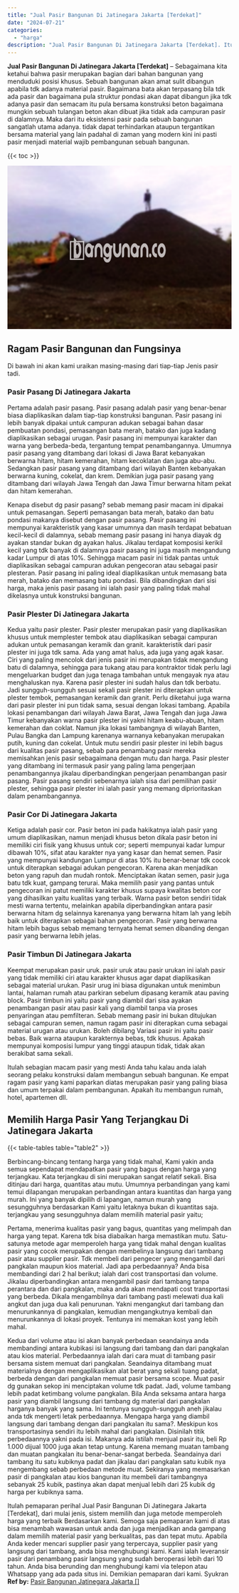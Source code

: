 ```yaml
---
title: "Jual Pasir Bangunan Di Jatinegara Jakarta [Terdekat]"
date: "2024-07-21"
categories: 
  - "harga"
description: "Jual Pasir Bangunan Di Jatinegara Jakarta [Terdekat]. Itulah pemaparan perihal Jual Pasir Bangunan Di Jatinegara Jakarta [Terdekat], dari mulai jenis, sist..."
---
```


**Jual Pasir Bangunan Di Jatinegara Jakarta \[Terdekat\]** – Sebagaimana kita ketahui bahwa pasir merupakan bagian dari bahan bangunan yang menduduki posisi khusus. Sebuah bangunan akan amat sulit dibangun apabila tdk adanya material pasir. Bagaimana bata akan terpasang bila tdk ada pasir dan bagaimana pula struktur pondasi akan dapat dibangun jika tdk adanya pasir dan semacam itu pula bersama konstruksi beton bagaimana mungkin sebuah tulangan beton akan dibuat jika tidak ada campuran pasir di dalamnya. Maka dari itu eksistensi pasir pada sebuah bangunan sangatlah utama adanya. tidak dapat terhindarkan ataupun tergantikan bersama material yang lain padahal di zaman yang modern kini ini pasti pasir menjadi material wajib pembangunan sebuah bangunan.

{{< toc >}}

![Jual Pasir Bangunan Di Jatinegara Jakarta [Terdekat]](/images/jual-pasir-bangunan-68.png)

## Ragam Pasir Bangunan dan Fungsinya

Di bawah ini akan kami uraikan masing-masing dari tiap-tiap Jenis pasir tadi.

### Pasir Pasang Di Jatinegara Jakarta

Pertama adalah pasir pasang. Pasir pasang adalah pasir yang benar-benar biasa diaplikasikan dalam tiap-tiap konstruksi bangunan. Pasir pasang ini lebih banyak dipakai untuk campuran adukan sebagai bahan dasar pembuatan pondasi, pemasangan bata merah, batako dan juga kadang diaplikasikan sebagai urugan. Pasir pasang ini mempunyai karakter dan warna yang berbeda-beda, tergantung tempat penambangannya. Umumnya pasir pasang yang ditambang dari lokasi di Jawa Barat kebanyakan berwarna hitam, hitam kemerahan, hitam kecoklatan dan juga abu-abu. Sedangkan pasir pasang yang ditambang dari wilayah Banten kebanyakan berwarna kuning, cokelat, dan krem. Demikian juga pasir pasang yang ditambang dari wilayah Jawa Tengah dan Jawa Timur berwarna hitam pekat dan hitam kemerahan.

Kenapa disebut dg pasir pasang? sebab memang pasir macam ini dipakai untuk pemasangan. Seperti pemasangan bata merah, batako dan batu pondasi makanya disebut dengan pasir pasang. Pasir pasang ini mempunyai karakteristik yang kasar umumnya dan masih terdapat bebatuan kecil-kecil di dalamnya, sebab memang pasir pasang ini hanya diayak dg ayakan standar bukan dg ayakan halus. Jikalau terdapat komposisi kerikil kecil yang tdk banyak di dalamnya pasir pasang ini juga masih mengandung kadar Lumpur di atas 10%. Sehingga macam pasir ini tidak pantas untuk diaplikasikan sebagai campuran adukan pengecoran atau sebagai pasir plesteran. Pasir pasang ini paling ideal diaplikasikan untuk memasang bata merah, batako dan memasang batu pondasi. Bila dibandingkan dari sisi harga, maka jenis pasir pasang ini ialah pasir yang paling tidak mahal dikelasnya untuk konstruksi bangunan.

### Pasir Plester Di Jatinegara Jakarta

Kedua yaitu pasir plester. Pasir plester merupakan pasir yang diaplikasikan khusus untuk memplester tembok atau diaplikasikan sebagai campuran adukan untuk pemasangan keramik dan granit. karakteristik dari pasir plester ini juga tdk sama. Ada yang amat halus, ada juga yang agak kasar. Ciri yang paling mencolok dari jenis pasir ini merupakan tidak mengandung batu di dalamnya, sehingga para tukang atau para kontraktor tidak perlu lagi mengeluarkan budget dan juga tenaga tambahan untuk mengayak nya atau menghaluskan nya. Karena pasir plester ini sudah halus dan tdk berbatu. Jadi sungguh-sungguh sesuai sekali pasir plester ini diterapkan untuk plester tembok, pemasangan keramik dan granit. Perlu diketahui juga warna dari pasir plester ini pun tidak sama, sesuai dengan lokasi tambang. Apabila lokasi penambangan dari wilayah Jawa Barat, Jawa Tengah dan juga Jawa Timur kebanyakan warna pasir plester ini yakni hitam keabu-abuan, hitam kemerahan dan coklat. Namun jika lokasi tambangnya di wilayah Banten, Pulau Bangka dan Lampung karenanya warnanya kebanyakan merupakan putih, kuning dan cokelat. Untuk mutu sendiri pasir plester ini lebih bagus dari kualitas pasir pasang, sebab para penambang pasir mereka memisahkan jenis pasir sebagaimana dengan mutu dan harga. Pasir plester yang ditambang ini termasuk pasir yang paling lama pengerjaan penambangannya jikalau diperbandingkan pengerjaan penambangan pasir pasang. Pasir pasang sendiri sebenarnya ialah sisa dari pemilihan pasir plester, sehingga pasir plester ini ialah pasir yang memang diprioritaskan dalam penambangannya.

### Pasir Cor Di Jatinegara Jakarta

Ketiga adalah pasir cor. Pasir beton ini pada hakikatnya ialah pasir yang umum diaplikasikan, namun menjadi khusus beton dikala pasir beton ini memiliki ciri fisik yang khusus untuk cor; seperti mempunyai kadar lumpur dibawah 10%, sifat atau karakter nya yang kasar dan hemat semen. Pasir yang mempunyai kandungan Lumpur di atas 10% itu benar-benar tdk cocok untuk diterapkan sebagai adukan pengecoran. Karena akan menjadikan beton yang rapuh dan mudah rontok. Menciptakan ikatan semen, pasir juga batu tdk kuat, gampang terurai. Maka memilih pasir yang pantas untuk pengecoran ini patut memiliki karakter khusus supaya kwalitas beton cor yang dihasilkan yaitu kualitas yang terbaik. Warna pasir beton sendiri tidak mesti warna tertentu, melainkan apabila diperbandingkan antara pasir berwarna hitam dg selainnya karenanya yang berwarna hitam lah yang lebih baik untuk diterapkan sebagai bahan pengecoran. Pasir yang berwarna hitam lebih bagus sebab memang ternyata hemat semen dibanding dengan pasir yang berwarna lebih jelas.

### Pasir Timbun Di Jatinegara Jakarta

Keempat merupakan pasir uruk. pasir uruk atau pasir urukan ini ialah pasir yang tidak memiliki ciri atau karakter khusus agar dapat diaplikasikan sebagai material urukan. Pasir urug ini biasa digunakan untuk menimbun lantai, halaman rumah atau parkiran sebelum dipasang keramik atau paving block. Pasir timbun ini yaitu pasir yang diambil dari sisa ayakan penambangan pasir atau pasir kali yang diambil tanpa via proses penyaringan atau pemfilteran. Sebab memang pasir ini bukan ditujukan sebagai campuran semen, namun ragam pasir ini diterapkan cuma sebagai material urugan atau urukan. Boleh dibilang Variasi pasir ini yaitu pasir bebas. Baik warna ataupun karakternya bebas, tdk khusus. Apakah mempunyai komposisi lumpur yang tinggi ataupun tidak, tidak akan berakibat sama sekali.

Itulah sebagian macam pasir yang mesti Anda tahu kalau anda ialah seorang pelaku konstruksi dalam membangun sebuah bangunan. Ke empat ragam pasir yang kami paparkan diatas merupakan pasir yang paling biasa dan umum terpakai dalam pembangunan. Apakah itu membangun rumah, hotel, apartemen dll.

## Memilih Harga Pasir Yang Terjangkau Di Jatinegara Jakarta

{{< table-tables table="table2" >}}

Berbincang-bincang tentang harga yang tidak mahal, Kami yakin anda semua sependapat mendapatkan pasir yang bagus dengan harga yang terjangkau. Kata terjangkau di sini merupakan sangat relatif sekali. Bisa ditinjau dari harga, quantitas atau mutu. Umumnya perbandingan yang kami temui dilapangan merupakan perbandingan antara kuantitas dan harga yang murah. Ini yang banyak dipilih di lapangan, namun murah yang sesungguhnya berdasarkan Kami yaitu letaknya bukan di kuantitas saja. terjangkau yang sesungguhnya dalam memilih material pasir yaitu;

Pertama, menerima kualitas pasir yang bagus, quantitas yang melimpah dan harga yang tepat. Karena tdk bisa diabaikan harga memastikan mutu. Satu-satunya metode agar memperoleh harga yang tidak mahal dengan kualitas pasir yang cocok merupakan dengan membelinya langsung dari tambang pasir atau supplier pasir. Tdk membeli dari pengecer yang mengambil dari pangkalan maupun kios material. Jadi apa perbedaannya? Anda bisa membandingi dari 2 hal berikut; ialah dari cost transportasi dan volume. Jikalau diperbandingkan antara mengambil pasir dari tambang tanpa perantara dan dari pangkalan, maka anda akan mendapati cost transportasi yang berbeda. Dikala mengambilnya dari tambang pasti melewati dua kali angkut dan juga dua kali penurunan. Yakni mengangkut dari tambang dan menurunkannya di pangkalan, kemudian mengangkutnya kembali dan menurunkannya di lokasi proyek. Tentunya ini memakan kost yang lebih mahal.

Kedua dari volume atau isi akan banyak perbedaan seandainya anda membandingi antara kubikasi isi langsung dari tambang dan dari pangkalan atau kios material. Perbedaannya ialah dari cara muat di tambang pasir bersama sistem memuat dari pangkalan. Seandainya ditambang muat materialnya dengan mengaplikasikan alat berat yang sekali tuang padat, berbeda dengan dari pangkalan memuat pasir bersama scope. Muat pasir dg gunakan sekop ini menciptakan volume tdk padat. Jadi, volume tambang lebih padat ketimbang volume pangkalan. Bila Anda seksama antara harga pasir yang diambil langsung dari tambang dg material dari pangkalan harganya banyak yang sama. Ini tentunya sungguh-sungguh aneh jikalau anda tdk mengerti letak perbedaannya. Mengapa harga yang diambil langsung dari tambang dengan dari pangkalan itu sama?. Meskipun kos transportasinya sendiri itu lebih mahal dari pangkalan. Disinilah titik perbedaannya yakni pada isi. Makanya ada istilah menjual pasir itu, beli Rp 1.000 dijual 1000 juga akan tetap untung. Karena memang muatan tambang dan muatan pangkalan itu benar-benar-sangat berbeda. Seandainya dari tambang itu satu kubiknya padat dan jikalau dari pangkalan satu kubik nya mengembang sebab perbedaan metode muat. Sekiranya yang memasarkan pasir di pangkalan atau kios bangunan itu membeli dari tambangnya sebanyak 25 kubik, pastinya akan dapat menjual lebih dari 25 kubik dg harga per kubiknya sama.

Itulah pemaparan perihal Jual Pasir Bangunan Di Jatinegara Jakarta \[Terdekat\], dari mulai jenis, sistem memilih dan juga metode memperoleh harga yang terbaik Berdasarkan kami. Semoga saja pemaparan kami di atas bisa menambah wawasan untuk anda dan juga menjadikan anda gampang dalam memilih material pasir yang berkualitas, pas dan tepat mutu. Apabila Anda keder mencari supplier pasir yang terpercaya, supplier pasir yang langsung dari tambang, anda bisa menghubungi kami. Kami ialah leveransir pasir dari penambang pasir langsung yang sudah beroperasi lebih dari 10 tahun. Anda bisa berunding dan menghubungi kami via telepon atau Whatsapp yang ada pada situs ini. Demikian pemaparan dari kami. Syukran
**Ref by:** [Pasir Bangunan Jatinegara Jakarta []](https://id.wikipedia.org/wiki/Pasir)
